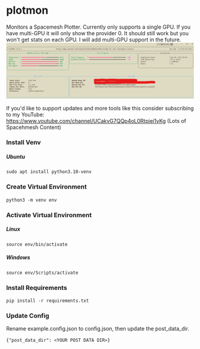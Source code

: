 # plotmon
Monitors a Spacemesh Plotter. Currently only supports a single GPU. If you have multi-GPU it will only show the provider 0. It should still work but you won't get stats on each GPU. I will add multi-GPU support in the future.
![PlotMon](https://github.com/hakehardware/plotmon/blob/main/Plotmon.png)

If you'd like to support updates and more tools like this consider subscribing to my YouTube: https://www.youtube.com/channel/UCakvG7QQp4oL0Rtpiei1yKg (Lots of Spacehmesh Content)

### Install Venv

##### Ubuntu
```
sudo apt install python3.10-venv
```

### Create Virtual Environment

```
python3 -m venv env
```

### Activate Virtual Environment

##### Linux
``` 
source env/bin/activate
```

##### Windows
``` 
source env/Scripts/activate
```

### Install Requirements

```
pip install -r requirements.txt
```

### Update Config
Rename example.config.json to config.json, then update the post_data_dir.

```
{"post_data_dir": <YOUR POST DATA DIR>}
```
